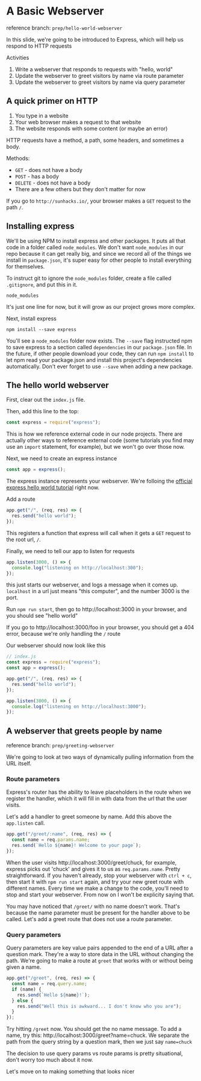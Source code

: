 # A Basic Webserver

reference branch: `prep/hello-world-webserver`

In this slide, we're going to be introduced to Express, which will help us respond to HTTP requests

Activities

1. Write a webserver that responds to requests with "hello, world"
2. Update the webserver to greet visitors by name via route parameter
3. Update the webserver to greet visitors by name via query parameter

## A quick primer on HTTP

1. You type in a website
2. Your web browser makes a request to that website
3. The website responds with some content (or maybe an error)

HTTP requests have a method, a path, some headers, and sometimes a body.

Methods:

- `GET` - does not have a body
- `POST` - has a body
- `DELETE` - does not have a body
- There are a few others but they don't matter for now

If you go to `http://sunhacks.io/`, your browser makes a `GET` request to the path `/`.

## Installing express

We'll be using NPM to install express and other packages. It puts all that code in a folder called `node_modules`. We don't want `node_modules` in our repo because it can get really big, and since we record all of the things we install in `package.json`, it's super easy for other people to install everything for themselves.

To instruct git to ignore the `node_modules` folder, create a file called `.gitignore`, and put this in it.

```
node_modules
```

It's just one line for now, but it will grow as our project grows more complex.

Next, install express

```
npm install --save express
```

You'll see a `node_modules` folder now exists. The `--save` flag instructed npm to save express to a section called `dependencies` in our `package.json` file. In the future, if other people download your code, they can run `npm install` to let npm read your package.json and install this project's dependencies automatically. Don't ever forget to use `--save` when adding a new package.

## The hello world webserver

First, clear out the `index.js` file.

Then, add this line to the top:

```js
const express = require("express");
```

This is how we reference external code in our node projects. There are actually other ways to reference external code
(some tutorials you find may use an `import` statement, for example), but we won't go over those now.

Next, we need to create an express instance

```js
const app = express();
```

The express instance represents your webserver. We're folloing the [official express hello world tutorial](https://expressjs.com/en/starter/hello-world.html) right now.

Add a route

```javascript
app.get("/", (req, res) => {
  res.send("hello world");
});
```

This registers a function that express will call when it gets a `GET` request to the root url, `/`.

Finally, we need to tell our app to listen for requests

```javascript
app.listen(3000, () => {
  console.log("listening on http://localhost:300");
});
```

this just starts our webserver, and logs a message when it comes up. `localhost` in a url just means "this computer", and the number 3000 is the port.

Run `npm run start`, then go to http://localhost:3000 in your browser, and you should see "hello world"

If you go to http://localhost:3000/foo in your browser, you should get a 404 error, because we're only handling the `/` route

Our webserver should now look like this

```javascript
// index.js
const express = require("express");
const app = express();

app.get("/", (req, res) => {
  res.send("hello world");
});

app.listen(3000, () => {
  console.log("listening on http://localhost:3000");
});
```

## A webserver that greets people by name

reference branch: `prep/greeting-webserver`

We're going to look at two ways of dynamically pulling information from the URL itself.

### Route parameters

Express's router has the ability to leave placeholders in the route when we register the handler, which it will fill in with data from the url that the user visits.

Let's add a handler to greet someone by name. Add this above the `app.listen` call.

```javascript
app.get("/greet/:name", (req, res) => {
  const name = req.params.name;
  res.send(`Hello ${name}! Welcome to your page`);
});
```

When the user visits http://localhost:3000/greet/chuck, for example, express picks out 'chuck' and gives it to us as `req.params.name`. Pretty straightforward. If you haven't already, stop your webserver with `ctrl + c`, then start it with `npm run start` again, and try your new greet route with different names. Every time we make a change to the code, you'll need to stop and start your webserver. From now on I won't be explicity saying that.

You may have noticed that `/greet/` with no name doesn't work. That's because the name parameter must be present for the handler above to be called. Let's add a greet route that does not use a route parameter.

### Query parameters

Query parameters are key value pairs appended to the end of a URL after a question mark. They're a way to store data in the URL without changing the path. We're going to make a route at `greet` that works with or without being given a name.

```javascript
app.get("/greet", (req, res) => {
  const name = req.query.name;
  if (name) {
    res.send(`Hello ${name}!`);
  } else {
    res.send("Well this is awkward... I don't know who you are");
  }
});
```

Try hitting `/greet` now. You should get the no name message. To add a name, try this: http://localhost:3000/greet?name=chuck. We separate the path from the query string by a question mark, then we just say `name=chuck`

The decision to use query params vs route params is pretty situational, don't worry too much about it now.

Let's move on to making something that looks nicer
